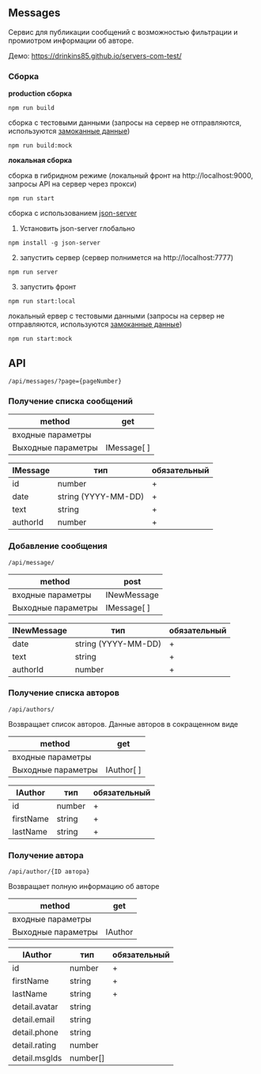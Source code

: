 ## Messages

Сервис для публикации сообщений с возможностью фильтрации и промиотром информации об авторе.

Демо: https://drinkins85.github.io/servers-com-test/

### Сборка

**production сборка**  

```shell
npm run build
```  

сборка с тестовыми данными (запросы на сервер не отправляются, используются [замоканные данные](https://github.com/drinkins85/servers-com-test/tree/main/src/mocks)) 
```shell
npm run build:mock
```  

**локальная сборка**  

сборка в гибридном режиме (локальный фронт на http://localhost:9000, запросы API на сервер через прокси)  
```shell
npm run start
```
сборка с использованием [json-server](https://github.com/typicode/json-server)  
1. Установить json-server глобально  
```shell
npm install -g json-server
```
2. запустить сервер (сервер полнимется на http://localhost:7777)
```shell
npm run server
```
3. запустить фронт
```shell
npm run start:local
```

локальный ервер с тестовыми данными (запросы на сервер не отправляются, используются [замоканные данные](https://github.com/drinkins85/servers-com-test/tree/main/src/mocks))   
```shell
npm run start:mock
```

## API

```
/api/messages/?page={pageNumber}
```
### Получение списка сообщений  

| method             | get          |
|--------------------|--------------|
| входные параметры  |              |
| Выходные параметры | IMessage[ ]  |


| IMessage  | тип                    | обязательный  |
|-----------|------------------------|---------------|
| id        | number                 | +             |
| date      | string (YYYY-MM-DD)    | +             |
| text      | string                 | +             |
| authorId  | number                 | +             |

### Добавление сообщения
```
/api/message/
```
| method             | post        |
|--------------------|-------------|
| входные параметры  | INewMessage |
| Выходные параметры | IMessage[ ] |


| INewMessage | тип                  | обязательный |
|-------------|----------------------|--------------|
| date        | string (YYYY-MM-DD)  | +            |
| text        | string               | +            |
| authorId    | number               | +            |


### Получение списка авторов
```
/api/authors/
```
Возвращает список авторов. Данные авторов в сокращенном виде

| method             | get        |
|--------------------|------------|
| входные параметры  |            |
| Выходные параметры | IAuthor[ ] |



| IAuthor       | тип      | обязательный  |
|---------------|----------|---------------|
| id            | number   | +             |
| firstName     | string   | +             |
| lastName      | string   | +             |


### Получение автора
```
/api/author/{ID автора}
```
Возвращает полную информацию об авторе

| method             | get      |
|--------------------|----------|
| входные параметры  |          |
| Выходные параметры | IAuthor  |



| IAuthor       | тип      | обязательный  |
|---------------|----------|---------------|
| id            | number   | +             |
| firstName     | string   | +             |
| lastName      | string   | +             |
| detail.avatar | string   |               |
| detail.email  | string   |               |
| detail.phone  | string   |               |
| detail.rating | number   |               |
| detail.msgIds | number[] |               |
